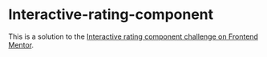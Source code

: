 # Interactive-rating-component
This is a solution to the [Interactive rating component challenge on Frontend Mentor](https://www.frontendmentor.io/challenges/interactive-rating-component-koxpeBUmI).
